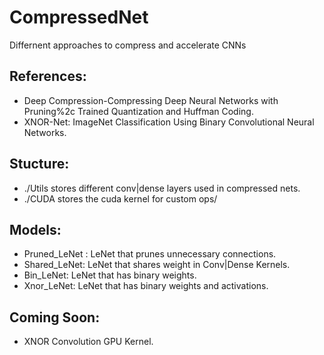 # CompressedNet
Differnent approaches to compress and accelerate CNNs

## References:
- Deep Compression-Compressing Deep Neural Networks with Pruning%2c Trained Quantization and Huffman Coding.
- XNOR-Net: ImageNet Classification Using Binary Convolutional Neural Networks.

## Stucture:
- ./Utils stores different conv|dense layers used in compressed nets.
- ./CUDA stores the cuda kernel for custom ops/

## Models:
- Pruned_LeNet : LeNet that prunes unnecessary connections.
- Shared_LeNet: LeNet that shares weight in Conv|Dense Kernels.
- Bin_LeNet: LeNet that has binary weights.
- Xnor_LeNet: LeNet that has binary weights and activations.

## Coming Soon:
- XNOR Convolution GPU Kernel.
